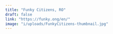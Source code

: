```yaml
---
title: "Funky Citizens, RO"
draft: false
link: "https://funky.ong/en/"
image: "i/uploads/FunkyCitizens-thumbnail.jpg"
---
```


